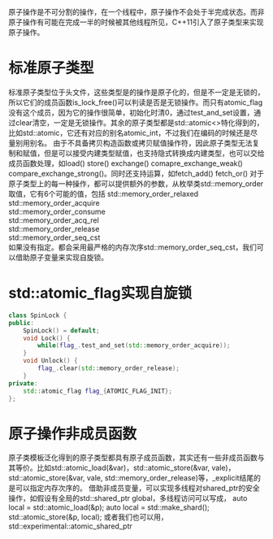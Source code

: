 原子操作是不可分割的操作，在一个线程中，原子操作不会处于半完成状态。而非原子操作有可能在完成一半的时候被其他线程所见，C++11引入了原子类型来实现原子操作。
# 标准原子类型
标准原子类型位于头文件<atomic>，这些类型是的操作是原子化的，但是不一定是无锁的，所以它们的成员函数is_lock_free()可以判读是否是无锁操作。而只有atomic_flag没有这个成员，因为它的操作很简单，初始化时清0，通过test_and_set设置，通过clear清空，一定是无锁操作。其余的原子类型都是std::atomic<>特化得到的，比如std::atomic<int>，它还有对应的别名atomic_int，不过我们在编码的时候还是尽量别用别名。
由于不具备拷贝构造函数或拷贝赋值操作符，因此原子类型无法复制和赋值，但是可以接受内建类型赋值，也支持隐式转换成内建类型，也可以交给成员函数处理，如load() store() exchange() comapre_exchange_weak() compare_exchange_strong()。同时还支持运算，如fetch_add() fetch_or()
对于原子类型上的每一种操作，都可以提供额外的参数，从枚举类std::memory_order取值，它有6个可能的值，包括
std::memory_order_relaxed   
std::memory_order_acquire   
std::memory_order_consume   
std::memory_order_acq_rel   
std::memory_order_release   
std::memory_order_seq_cst  
如果没有指定。都会采用最严格的内存次序std::memory_order_seq_cst，我们可以借助原子变量来实现自旋锁。 
# std::atomic_flag实现自旋锁
```C++
class SpinLock {
public:
    SpinLock() = default;
    void Lock() {
        while(flag_.test_and_set(std::memory_order_acquire));
    }
    void Unlock() {
        flag_.clear(std::memory_order_release);
    }
private:
    std::atomic_flag flag_{ATOMIC_FLAG_INIT};
};
```

# 原子操作非成员函数
原子类模板泛化得到的原子类型都具有原子成员函数，其实还有一些非成员函数与其等价。比如std::atomic_load(&var)，std::atomic_store(&var, vale)，std::atomic_store(&var, vale, std::memory_order_release)等，_explicit结尾的是可以指定内存次序的。
借助非成员变量，可以实现多线程对shared_ptr的安全操作，如假设有全局的std::shared_ptr<data> global，多线程访问可以写成，
auto local = std::atomic_load(&p);
auto local = std::make_shard<data>();
std::atomic_store(&p, local);
或者我们也可以用，std::experimental::atomic_shared_ptr


